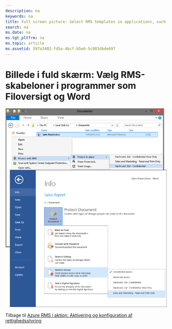 ```yaml
---
description: na
keywords: na
title: Full screen picture: Select RMS templates in applications, such as File Explorer and Word
search: na
ms.date: na
ms.tgt_pltfrm: na
ms.topic: article
ms.assetid: 597a3402-fd5a-4bcf-b5e6-5c983dbde697
---
```

# Billede i fuld sk&#230;rm: V&#230;lg RMS-skabeloner i programmer som Filoversigt og Word
![](../Image/AzRMS_TemplatesPortal_ExplorerWord.png)

Tilbage til [Azure RMS i aktion: Aktivering og konfiguration af rettighedsstyring](http://technet.microsoft.com/library/jj585026.aspx)

